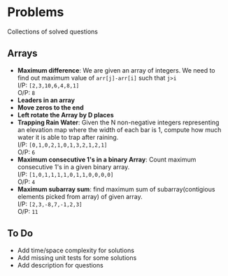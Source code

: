 # Problems
Collections of solved questions


## Arrays
* **Maximum difference**: We are given an array of integers. We need to find out maximum value of ```arr[j]-arr[i]``` such that ```j>i```    
  I/P: ```[2,3,10,6,4,8,1]```     
  O/P: ```8``` 
* **Leaders in an array**
* **Move zeros to the end**
* **Left rotate the Array by D places**
* **Trapping Rain Water**: Given the N non-negative integers representing an elevation map where the width of each bar is 1, compute how much water it is able to trap after raining.  
  I/P: ```[0,1,0,2,1,0,1,3,2,1,2,1]```   
  O/P: ```6``` 
* **Maximum consecutive 1's in a binary Array**: Count maximum consecutive 1's in a given binary array.   
  I/P: ```[1,0,1,1,1,1,0,1,1,0,0,0,0]```   
  O/P: ```4``` 
* **Maximum subarray sum**: find maximum sum of subarray(contigious elements picked from array) of given array.   
  I/P: ```[2,3,-8,7,-1,2,3]```   
  O/P: ```11``` 


## To Do
* Add time/space complexity for solutions
* Add missing unit tests for some solutions
* Add description for questions
